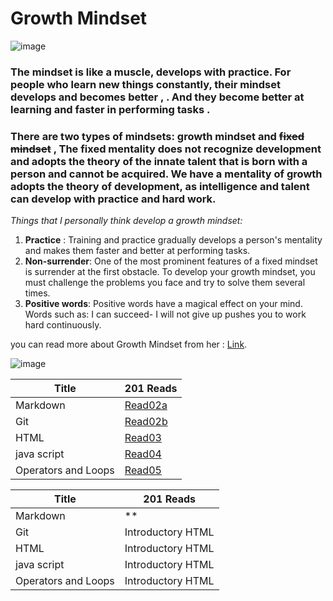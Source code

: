 # Growth Mindset
![image](https://thumbs.dreamstime.com/z/fixed-mindset-vs-growth-concept-hand-drawing-success-black-marker-transparent-wipe-board-149297162.jpg)
### The mindset is like a muscle, develops with practice. For people who learn new things constantly, their mindset develops and becomes better , . And they become better at learning and faster in performing tasks .

### There are two types of mindsets: growth mindset and ~~fixed mindset~~ , The fixed mentality does not recognize development and adopts the theory of the innate talent that is born with a person and cannot be acquired. We have a mentality of growth adopts the theory of development, as intelligence and talent can develop with practice and hard work.

*Things that I personally think develop a growth mindset:*
 1. **Practice** : Training and practice gradually develops a person's mentality and makes them faster and better at performing tasks.
 2. **Non-surrender**: One of the most prominent features of a fixed mindset is surrender at the first obstacle. To develop your growth mindset, you must challenge the problems you face and try to solve them several times.
 3. **Positive words**: Positive words have a magical effect on your mind. Words such as: I can succeed- I will not give up pushes you to work hard continuously.

 you can read more about Growth Mindset from her : [Link](https://www.atlassian.com/blog/inside-atlassian/growth-mindset).

 ![image](https://www.ntaskmanager.com/wp-content/uploads/2019/05/fixed-vs-growth-mindset-blog-header-2.png)




| Title                                  | 201 Reads                                                          |
| ---------------------------------------| ------------------------------------------------------------------ |
| Markdown                               | [Read02a](https://hamzhsuilik.github.io/reading-notes/read2a)      |
| Git                                    | [Read02b](https://hamzhsuilik.github.io/reading-notes/read2b)      |
| HTML                                   | [Read03](https://hamzhsuilik.github.io/reading-notes/read3)        |
| java script                            | [Read04](https://hamzhsuilik.github.io/reading-notes/read4)        |
| Operators and Loops                    | [Read05](https://hamzhsuilik.github.io/reading-notes/read5)        |


|  Title                                               | 201 Reads                                                      |
| ---------------------------------------------------- | ---------------------------------------                            |
| Markdown                                             |                                         **                               |
| Git                                                  | Introductory HTML                       |
| HTML                                                 | Introductory HTML                       |
| java script                                          | Introductory HTML                       |
| Operators and Loops                                  | Introductory HTML                       |